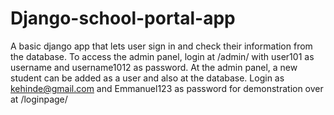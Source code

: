 # Django-school-portal-app
A basic django app that lets user sign in and check their information from the database.
To access the admin panel, login at /admin/ with user101 as username and username1012 as password. At the admin panel, a new student can be added as a user and also at the database. 
Login as kehinde@gmail.com and Emmanuel123 as password for demonstration over at /loginpage/
